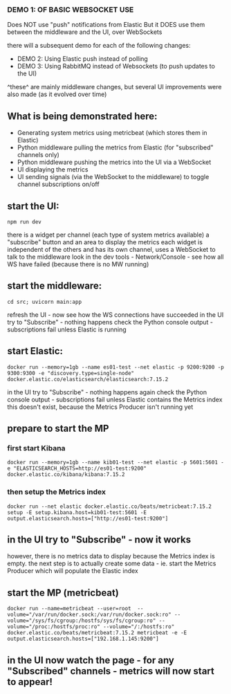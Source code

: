 ### DEMO 1: OF BASIC WEBSOCKET USE

Does NOT use "push" notifications from Elastic
But it DOES use them between the middleware and the UI, over WebSockets

there will a subsequent demo for each of the following changes:
* DEMO 2: Using Elastic push instead of polling
* DEMO 3: Using RabbitMQ instead of Websockets (to push updates to the UI)

^these^ are mainly middleware changes, but several UI improvements were also made (as it evolved over time)

## What is being demonstrated here:
* Generating system metrics using metricbeat (which stores them in Elastic)
* Python middleware pulling the metrics from Elastic (for "subscribed" channels only)
* Python middleware pushing the metrics into the UI via a WebSocket
* UI displaying the metrics
* UI sending signals (via the WebSocket to the middleware) to toggle channel subscriptions on/off

## start the UI:
    npm run dev

there is a widget per channel (each type of system metrics available) a "subscribe" button and an area to display the metrics
each widget is independent of the others and has its own channel, uses a WebSocket to talk to the middleware
look in the dev tools - Network/Console - see how all WS have failed (because there is no MW running)
## start the middleware:
    cd src; uvicorn main:app

refresh the UI - now see how the WS connections have succeeded
in the UI try to "Subscribe" - nothing happens
check the Python console output - subscriptions fail unless Elastic is running
## start Elastic:
    docker run --memory=1gb --name es01-test --net elastic -p 9200:9200 -p 9300:9300 -e "discovery.type=single-node" docker.elastic.co/elasticsearch/elasticsearch:7.15.2

in the UI try to "Subscribe" - nothing happens again
check the Python console output - subscriptions fail unless Elastic contains the Metrics index
this doesn't exist, because the Metrics Producer isn't running yet

## prepare to start the MP
### first start Kibana
    docker run --memory=1gb --name kib01-test --net elastic -p 5601:5601 -e "ELASTICSEARCH_HOSTS=http://es01-test:9200" docker.elastic.co/kibana/kibana:7.15.2
### then setup the Metrics index
    docker run --net elastic docker.elastic.co/beats/metricbeat:7.15.2 setup -E setup.kibana.host=kib01-test:5601 -E output.elasticsearch.hosts=["http://es01-test:9200"]

## in the UI try to "Subscribe" - now it works
however, there is no metrics data to display because the Metrics index is empty.
the next step is to actually create some data - ie. start the Metrics Producer which will populate the Elastic index

## start the MP (metricbeat) 
    docker run --name=metricbeat --user=root  --volume="/var/run/docker.sock:/var/run/docker.sock:ro" --volume="/sys/fs/cgroup:/hostfs/sys/fs/cgroup:ro" --volume="/proc:/hostfs/proc:ro" --volume="/:/hostfs:ro" docker.elastic.co/beats/metricbeat:7.15.2 metricbeat -e -E output.elasticsearch.hosts=["192.168.1.145:9200"]

## in the UI now watch the page - for any "Subscribed" channels - metrics will now start to appear!

